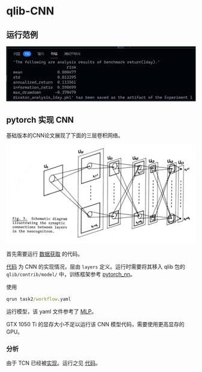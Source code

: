# qlib-CNN

## 运行范例

![](task1/pass.png)

## pytorch 实现 CNN

基础版本的CNN论文展现了下面的三层卷积网络。

![](img/oldcnn.png)

首先需要运行 [数据获取](task2/get_data.ipynb) 的代码。

[代码](task2/pytorch_cnn.py) 为 CNN 的实现情况，层由 `layers` 定义。运行时需要将其移入 qlib 包的 `qlib/contrib/model/` 中，训练框架参考 [pytorch_nn](https://github.com/microsoft/qlib/blob/main/qlib/contrib/model/pytorch_nn.py)。

使用
```cmd
qrun task2/workflow.yaml
```
运行模型，该 yaml 文件参考了 [MLP](https://github.com/microsoft/qlib/blob/main/examples/benchmarks/MLP/workflow_config_mlp_Alpha158.yaml)。

GTX 1050 Ti 的显存大小不足以运行该 CNN 模型代码，需要使用更高显存的 GPU。

### 分析

由于 TCN 已经被[实现](https://github.com/microsoft/qlib/blob/main/qlib/contrib/model/pytorch_tcn_ts.py)。运行之见 [代码](workflow.ipynb)。